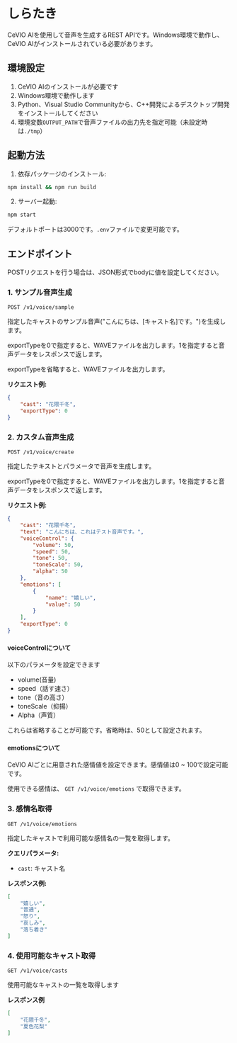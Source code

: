 # しらたき

CeVIO AIを使用して音声を生成するREST APIです。Windows環境で動作し、CeVIO AIがインストールされている必要があります。

## 環境設定

1. CeVIO AIのインストールが必要です
2. Windows環境で動作します
3. Python、Visual Studio Communityから、C++開発によるデスクトップ開発をインストールしてください
4. 環境変数`OUTPUT_PATH`で音声ファイルの出力先を指定可能（未設定時は`./tmp`）

## 起動方法

1. 依存パッケージのインストール:
```bash
npm install && npm run build
```

2. サーバー起動:
```bash
npm start
```

デフォルトポートは3000です。`.env`ファイルで変更可能です。

## エンドポイント

POSTリクエストを行う場合は、JSON形式でbodyに値を設定してください。

### 1. サンプル音声生成

```
POST /v1/voice/sample
```

指定したキャストのサンプル音声("こんにちは、[キャスト名]です。")を生成します。

exportTypeを0で指定すると、WAVEファイルを出力します。1を指定すると音声データをレスポンスで返します。

exportTypeを省略すると、WAVEファイルを出力します。

**リクエスト例:**
```json
{
    "cast": "花隈千冬",
    "exportType": 0
}
```

### 2. カスタム音声生成

```
POST /v1/voice/create
```

指定したテキストとパラメータで音声を生成します。

exportTypeを0で指定すると、WAVEファイルを出力します。1を指定すると音声データをレスポンスで返します。

**リクエスト例:**
```json
{
    "cast": "花隈千冬",
    "text": "こんにちは、これはテスト音声です。",
    "voiceControl": {
        "volume": 50,
        "speed": 50,
        "tone": 50,
        "toneScale": 50,
        "alpha": 50
    },
    "emotions": [
        {
            "name": "嬉しい",
            "value": 50
        }
    ],
    "exportType": 0
}
```

#### voiceControlについて

以下のパラメータを設定できます

- volume(音量)
- speed（話す速さ）
- tone（音の高さ）
- toneScale（抑揚）
- Alpha（声質）

これらは省略することが可能です。省略時は、50として設定されます。

#### emotionsについて

CeVIO AIごとに用意された感情値を設定できます。感情値は0 ~ 100で設定可能です。

使用できる感情は、 `GET /v1/voice/emotions` で取得できます。


### 3. 感情名取得

```
GET /v1/voice/emotions
```

指定したキャストで利用可能な感情名の一覧を取得します。

**クエリパラメータ:**
- `cast`: キャスト名

**レスポンス例:**
```json
[
    "嬉しい",
    "普通",
    "怒り",
    "哀しみ",
    "落ち着き"
]
```

### 4. 使用可能なキャスト取得

```
GET /v1/voice/casts
```

使用可能なキャストの一覧を取得します

**レスポンス例**
```json
[
    "花隈千冬",
    "夏色花梨"
]
```
